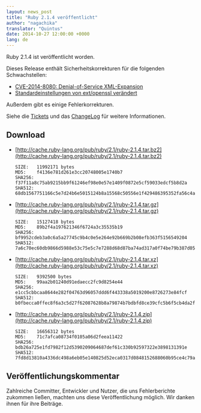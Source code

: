 ```yaml
---
layout: news_post
title: "Ruby 2.1.4 veröffentlicht"
author: "nagachika"
translator: "Quintus"
date: 2014-10-27 12:00:00 +0000
lang: de
---
```


Ruby 2.1.4 ist veröffentlicht worden.

Dieses Release enthält Sicherheitskorrekturen für die folgenden Schwachstellen:

* [CVE-2014-8080: Denial-of-Service XML-Expansion](https://www.ruby-lang.org/de/news/2014/10/27/rexml-dos-cve-2014-8080/)
* [Standardeinstellungen von ext/openssl verändert](https://www.ruby-lang.org/de/news/2014/10/27/changing-default-settings-of-ext-openssl/)

Außerdem gibt es einige Fehlerkorrekturen.

Siehe die
[Tickets](https://bugs.ruby-lang.org/projects/ruby-21/issues?set_filter=1&amp;status_id=5)
und das
[ChangeLog](http://svn.ruby-lang.org/repos/ruby/tags/v2_1_4/ChangeLog)
für weitere Informationen.

## Download

* [http://cache.ruby-lang.org/pub/ruby/2.1/ruby-2.1.4.tar.bz2](http://cache.ruby-lang.org/pub/ruby/2.1/ruby-2.1.4.tar.bz2)

      SIZE:   11992171 bytes
      MD5:    f4136e781d261e3cc20748005e1740b7
      SHA256: f37f11a8c75ab9215bb9f61246ef98e0e57e1409f0872e5cf59033edcf5b8d2a
      SHA512: 68db1567751166c5e7d24b6e5015124b8a15568c50556e1f429486395352fa56c4a195a74820ab135697924149d014b445b345a1b9755678aaf824fba79c606b

* [http://cache.ruby-lang.org/pub/ruby/2.1/ruby-2.1.4.tar.gz](http://cache.ruby-lang.org/pub/ruby/2.1/ruby-2.1.4.tar.gz)

      SIZE:   15127418 bytes
      MD5:    89b2f4a197621346f6724a3c35535b19
      SHA256: bf9952cdeb3a0c6a5a27745c9b4c0e5e264e92b669b2b08efb363f5156549204
      SHA512: 7a6c70ec60db9866d5988e53c75e5c7e7288d68d87ba74ad317a0f74be79b387d05f665d9273d24dc64edc011d396b6396d2c7b1de6fd6a03569103e5acdcc36

* [http://cache.ruby-lang.org/pub/ruby/2.1/ruby-2.1.4.tar.xz](http://cache.ruby-lang.org/pub/ruby/2.1/ruby-2.1.4.tar.xz)

      SIZE:   9392500 bytes
      MD5:    99aa2b01240d91edaecc2fc9d8254e44
      SHA256: e1cc5cbbcaa8644e282f04763d96057ddd6f443338a5019200e8726273e84fcf
      SHA512: b0fbecca0ffec8f6a3c5d27f62087628b8a79874b7bdbfd8ce39cfc5b6f5cb4da2f8a3e6031abae9c59273cf629f41cf5987e2a5f4c083b0f3a3b02eeb5d7dca

* [http://cache.ruby-lang.org/pub/ruby/2.1/ruby-2.1.4.zip](http://cache.ruby-lang.org/pub/ruby/2.1/ruby-2.1.4.zip)

      SIZE:   16656312 bytes
      MD5:    71c7afca08734f0105a06d2feea11422
      SHA256: bdb26a725e1fd7982f12d5390209064687def61c330b92597322e3898131391e
      SHA512: 7fd8d13810a4336dc498a6eb05e140825d52eca0317d0848152688060b95ce4c79ab6a10cf14ab2499ae559fb4676d86538eacd94fb262c16795067fb4f47614


## Veröffentlichungskommentar

Zahlreiche Committer, Entwickler und Nutzer, die uns Fehlerberichte
zukommen ließen, machten uns diese Veröffentlichung möglich.
Wir danken ihnen für ihre Beiträge.

